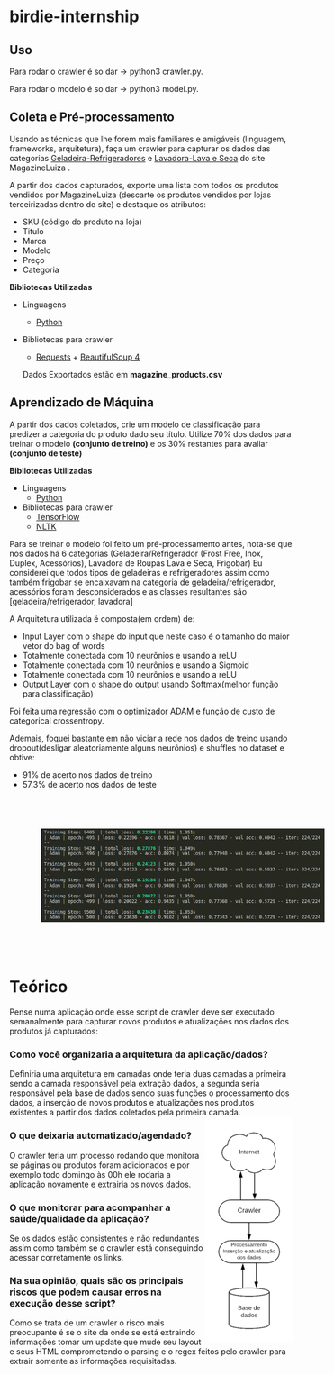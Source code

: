 # birdie-internship

## Uso
  Para rodar o crawler é so dar -> python3 crawler.py.
  
  Para rodar o modelo é so dar -> python3 model.py.

## Coleta e Pré-processamento
  
Usando as técnicas que lhe forem mais familiares e amigáveis (linguagem, frameworks, arquitetura), faça um crawler para capturar os dados das categorias [Geladeira-Refrigeradores](https://www.magazineluiza.com.br/geladeira-refrigerador/eletrodomesticos/s/ed/refr/) e [Lavadora-Lava e Seca](https://www.magazineluiza.com.br/lavadora-de-roupas-lava-e-seca/eletrodomesticos/s/ed/ela1/) do site MagazineLuiza .

A partir dos dados capturados, exporte uma lista com todos os produtos vendidos por MagazineLuiza (descarte os produtos vendidos por lojas terceirizadas dentro do site) e destaque os atributos:
 - SKU (código do produto na loja)
 - Titulo
 - Marca
 - Modelo
 - Preço
 - Categoria
   
**Bibliotecas Utilizadas**
- Linguagens
  - [Python](https://www.python.org/)
- Bibliotecas para crawler
  - [Requests](http://docs.python-requests.org/en/master/) + [BeautifulSoup 4](https://www.crummy.com/software/BeautifulSoup/bs4/doc/#)
  
  Dados Exportados estão em **magazine_products.csv**
  
## Aprendizado de Máquina

A partir dos dados coletados, crie um modelo de classificação para predizer a categoria do produto dado seu título. Utilize 70% dos dados para treinar o modelo **(conjunto de treino)** e os 30% restantes para avaliar **(conjunto de teste)**

**Bibliotecas Utilizadas**
- Linguagens
  - [Python](https://www.python.org/)
- Bibliotecas para crawler
  - [TensorFlow](https://www.tensorflow.org/)
  - [NLTK](https://www.nltk.org/)

Para se treinar o modelo foi feito um pré-processamento antes, nota-se que nos dados há 6 categorias 
(Geladeira/Refrigerador (Frost Free, Inox, Duplex, Acessórios), Lavadora de Roupas Lava e Seca, Frigobar)
Eu considerei que todos tipos de geladeiras e refrigeradores assim como também frigobar se encaixavam na categoria de geladeira/refrigerador,
acessórios foram desconsiderados e as classes resultantes são [geladeira/refrigerador, lavadora]

A Arquitetura utilizada é composta(em ordem) de:
  - Input Layer com o shape do input que neste caso é o tamanho do maior vetor do bag of words
  - Totalmente conectada com 10 neurônios e usando a reLU 
  - Totalmente conectada com 10 neurônios e usando a Sigmoid
  - Totalmente conectada com 10 neurônios e usando a reLU 
  - Output Layer com o shape do output usando Softmax(melhor função para classificação)

Foi feita uma regressão com o optimizador ADAM e função de custo de categorical crossentropy.

Ademais, foquei bastante em não viciar a rede nos dados de treino usando dropout(desligar aleatoriamente alguns neurônios) e shuffles no dataset e obtive:
  - 91% de acerto nos dados de treino
  - 57.3% de acerto nos dados de teste
   <img style="margin: 4em;" src="https://github.com/leoMurtha/birdie-internship/blob/master/data/log.png ">
   
# Teórico
Pense numa aplicação onde esse script de crawler deve ser executado semanalmente para capturar novos produtos e atualizações nos dados dos produtos já capturados:

### Como você organizaria a arquitetura da aplicação/dados?
   Definiria uma arquitetura em camadas onde teria duas camadas a primeira sendo a camada responsável pela 
   extração dados, a segunda seria responsável pela base de dados sendo suas funções o processamento dos dados, 
   a inserção de novos produtos e atualizações nos produtos existentes a partir dos dados coletados pela primeira camada.
   <img style="float: right;" src="https://github.com/leoMurtha/birdie-internship/blob/master/data/arquitetura.png ">
   
### O que deixaria automatizado/agendado?
   O crawler teria um processo rodando que monitora se páginas ou produtos foram adicionados e por exemplo todo
   domingo às 00h ele rodaria a aplicação novamente e extrairia os novos dados.
  
### O que monitorar para acompanhar a saúde/qualidade da aplicação?
   Se os dados estão consistentes e não redundantes assim como também se o crawler está conseguindo acessar corretamente os
   links.
  
### Na sua opinião, quais são os principais riscos que podem causar erros na execução desse script?
   Como se trata de um crawler o risco mais preocupante é se o site da onde se está extraindo informações tomar um update que
   mude seu layout e seus HTML comprometendo o parsing e o regex feitos pelo crawler para extrair somente as informações
   requisitadas.
